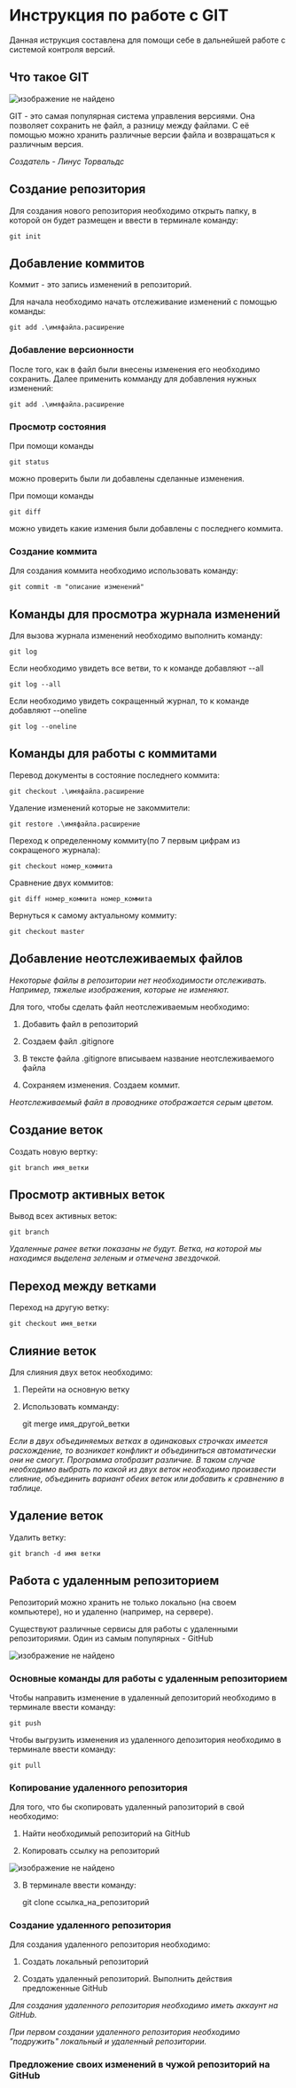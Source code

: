# **Инструкция по работе с GIT**

Данная иструкция составлена для помощи себе в дальнейшей работе с системой контроля версий.

## Что такое GIT

![изображение не найдено](GIT2.JPG)

GIT - это самая популярная система управления версиями. Она позволяет сохранить не файл, а разницу между файлами. С её помощью можно хранить различные версии файла и возвращаться к различным версия.

*Создатель - Линус Торвальдс*

## Создание репозитория

Для создания нового репозитория необходимо открыть папку, в которой он будет размещен и ввести в терминале команду:

    git init

## Добавление коммитов

Коммит - это запись изменений в репозиторий. 

Для начала необходимо начать отслеживание изменений с помощью команды:

    git add .\имяфайла.расширение

### Добавление версионности

После того, как в файл были внесены изменения его необходимо сохранить. Далее применить комманду для добавления нужных изменений:

    git add .\имяфайла.расширение

### Просмотр состояния
При помощи команды

    git status

можно проверить были ли добавлены сделанные изменения.

При помощи команды 

    git diff

можно увидеть какие измения были добавлены с последнего коммита.

### Создание коммита

Для создания коммита необходимо использовать команду:

    git commit -m "описание изменений"


## Команды для просмотра журнала изменений

Для вызова журнала изменений необходимо выполнить команду:

    git log 

Если необходимо увидеть все ветви, то к  команде добавляют --all

    git log --all

Если необходимо увидеть сокращенный журнал, то к команде добавляют --oneline

    git log --oneline

## Команды для работы с коммитами

Перевод документы в состояние последнего коммита:

    git checkout .\имяфайла.расширение

Удаление изменений которые не закоммители:

    git restore .\имяфайла.расширение

Переход к определенному коммиту(по 7 первым цифрам из сокращеного журнала):

    git checkout номер_коммита

Сравнение двух коммитов:

    git diff номер_коммита номер_коммита

Вернуться к самому актуальному коммиту:

    git checkout master

## Добавление неотслеживаемых файлов

*Некоторые файлы в репозитории нет необходимости отслеживать. Например, тяжелые изображения, которые не изменяют.*

Для того, чтобы сделать файл неотслеживаемым необходимо:

1. Добавить файл в репозиторий

2. Создаем файл .gitignore

3. В тексте файла .gitignore вписываем название неотслеживаемого файла

4. Сохраняем изменения. Создаем коммит. 

*Неотслеживаемый файл в проводнике отображается серым цветом.*
 
## Создание веток

Создать новую вертку:

    git branch имя_ветки


## Просмотр активных веток

Вывод всех активных веток:

    git branch

*Удаленные ранее ветки показаны не будут. 
Ветка, на которой мы находимся выделена зеленым и отмечена звездочкой.*

## Переход между ветками

Переход на другую ветку:

    git checkout имя_ветки

## Слияние веток

Для слияния двух веток необходимо:

1. Перейти на основную ветку
2. Использовать комманду:
   
    git merge имя_другой_ветки

*Если в двух объединяемых ветках в одинаковых строчках имеется расхождение, то возникает конфликт и объединиться автоматически они не смогут. Программа отобразит различие.
В таком случае необходимо выбрать по какой из двух веток необходимо произвести слияние, объединить вариант обеих веток или добавить к сравнению в таблице.*

## Удаление веток

Удалить ветку:

    git branch -d имя ветки

## Работа с удаленным репозиторием 

Репозиторий можно хранить не только локально (на своем компьютере), но и удаленно (например, на сервере). 

Существуют различные сервисы для работы с удаленными репозиториями. Один из самым популярных - GitHub

![изображение не найдено](GitHub.JPG)

### Основные команды для работы с удаленным репозиторием

Чтобы направить изменение в удаленный депозиторий необходимо в терминале ввести команду:

    git push

Чтобы выгрузить изменения из удаленного депозитория необходимо в терминале ввести команду:

    git pull
 
### Копирование удаленного репозитория

Для того, что бы скопировать удаленный рапозиторий в свой необходимо:

1. Найти необходимый репозиторий на GitHub

2. Копировать ссылку на репозиторий 

![изображение не найдено](GitClone.JPG)

3. В терминале ввести команду:

    git clone ссылка_на_репозиторий

### Создание удаленного репозитория

Для создания удаленного репозитория необходимо:

1. Создать локальный репозиторий

2. Создать удаленный репозиторий. Выполнить действия предложенные GitHub 

*Для создания удаленного репозитория необходимо иметь аккаунт на GitHub.*

*При первом создании удаленного репозитория необходимо "подружить" локальный и удаленный репозитории.* 


### Предложение своих изменений в чужой репозиторий на GitHub




